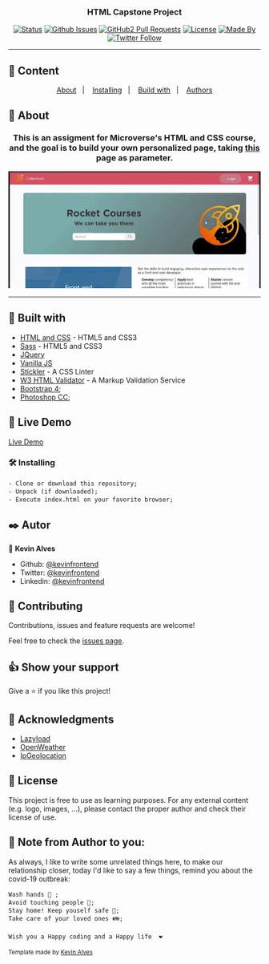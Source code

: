 <h3 align="center">HTML Capstone Project</h3>

<div align="center">

[![Status](https://img.shields.io/badge/status-active-success.svg)]()
[![Github Issues](https://img.shields.io/badge/GitHub-Issues-orange)](https://github.com/kevinfrontend/newsweek-clone/issues)
[![GitHub2 Pull Requests](https://img.shields.io/badge/GitHub-Pull%20Requests-blue)](https://github.com/kevinfrontend/newsweek-clone/pulls)
[![License](https://img.shields.io/badge/license-MIT-blue.svg)](/LICENSE)
[![Made By](https://img.shields.io/badge/Made%20By-Kevin%20Alves-brightgreen)](https://github.com/kevinfrontend)
[![Twitter Follow](https://img.shields.io/twitter/follow/kevinfrontend?label=Follow%20Kevin%20on%20Twitter&style=social)](https://twitter.com/kevinfrontend)

</div>

---

## 📝 Content
<p align="center">
<a href="#about">About</a>&nbsp;&nbsp;&nbsp;|&nbsp;&nbsp;&nbsp;
<a href="#installing">Installing</a>&nbsp;&nbsp;&nbsp;|&nbsp;&nbsp;&nbsp;
<a href="#built_using">Build with</a>&nbsp;&nbsp;&nbsp;|&nbsp;&nbsp;&nbsp;
<a href="#authors">Authors</a>
</p>


## 🧐 About <a name = "about"></a>
<h3 align="center"> This is an assigment for Microverse's HTML and CSS course, and the goal is to build your own personalized page, taking <a href="https://www.behance.net/gallery/24796463/ZATTIX">this</a> page as parameter.</h3>

<p align="center">
  <a href="" rel="noopener">
 <img src="./img/screenshot.gif" alt="Project Screenshot"></a>
</p>

---

## 🔧 Built with<a name = "built_using"></a>

- [HTML and CSS](https://www.w3schools.com/) - HTML5 and CSS3
- [Sass](https://www.sass.com/) - HTML5 and CSS3
- [JQuery](https://www.google.com/)
- [Vanilla JS](https://#)
- [Stickler](https://stickler-ci.com) - A CSS Linter 
- [W3 HTML Validator](https://validator.w3.org/) - A Markup Validation Service
- [Bootstrap 4](https://getbootstrap.com/);
- [Photoshop CC](https://adobe.com);

## 🔴 Live Demo

[Live Demo](https://rawcdn.githack.com/kevinfrontend/newsweek-clone/2cd0c4217d7504395e455bfe0148943eab94d238/index.html)

### 🛠 Installing <a name = "installing"></a>

```
- Clone or download this repository;
- Unpack (if downloaded);
- Execute index.html on your favorite browser;

```
## ✒️  Autor <a name = "author"></a>

👤 **Kevin Alves**

- Github: [@kevinfrontend](https://github.com/kevinfrontend)
- Twitter: [@kevinfrontend](https://twitter.com/kevinfrontend)
- Linkedin: [@kevinfrontend](https://www.linkedin.com/in/kevinfrontend/)

## 🤝 Contributing

Contributions, issues and feature requests are welcome!

Feel free to check the [issues page](https://github.com/kevinfrontend/newsweek-clone/issues).


## 👍 Show your support

Give a ⭐️ if you like this project!


## 👊 Acknowledgments

- [Lazyload](https://github.com/verlok/lazyload)
- [OpenWeather](https://openweathermap.org)
- [IpGeolocation](https://ipgeolocation.io/)


## 📝 License

This project is free to use as learning purposes. For any external content (e.g. logo, images, ...), please contact the proper author and check their license of use.


## 📣 Note from Author to you: 

As always, I like to write some unrelated things here, to make our relationship closer, today I'd like to say a few things, remind you about the covid-19 outbreak:

```
Wash hands 🚿 ;
Avoid touching people 👋;
Stay home! Keep youself safe 🏡;
Take care of your loved ones 👪;

Wish you a Happy coding and a Happy life  ❤️
```

<small>Template made by <a href='https://twitter.com/kevinfrontend'>Kevin Alves</a></small>
